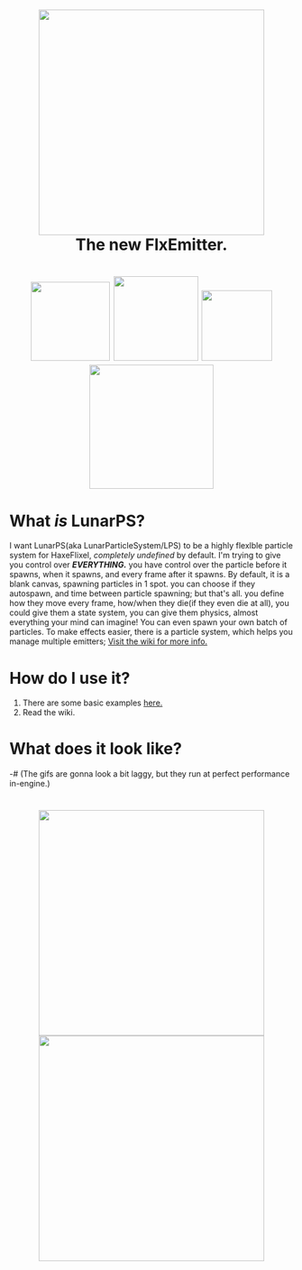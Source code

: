 <h1 align="center">
  <img width="400" src="https://raw.githubusercontent.com/ZSolarDev/LunarPS/refs/heads/main/assets/Logo-full-highres.png">
  <br> The new FlxEmitter.
</h1>

<h1 align="center">
  <img width="140" src="https://badgen.net/haxelib/d/LunarPS?style=flat">
  <img width="150" src="https://badgen.net/haxelib/v/LunarPS?style=flat">
  <img width="125" src="https://badgen.net/haxelib/license/LunarPS?style=flat">
  <img width="220" src="https://dcbadge.limes.pink/api/shield/1067570067790893208">
</h1>

# What *is* LunarPS?
I want LunarPS(aka LunarParticleSystem/LPS) to be a highly flexlble particle system for HaxeFlixel, *completely undefined* by default. I'm trying to give you control over ***EVERYTHING.*** you have control over the particle before it spawns, when it spawns, and every frame after it spawns. By default, it is a blank canvas, spawning particles in 1 spot. you can choose if they autospawn, and time between particle spawning; but that's all. you define how they move every frame, how/when they die(if they even die at all), you could give them a state system, you can give them physics, almost everything your mind can imagine! You can even spawn your own batch of particles. To make effects easier, there is a particle system, which helps you manage multiple emitters; [Visit the wiki for more info.](https://github.com/ZSolarDev/LunarPS/wiki/Particles)

# How do  I use it?
1. There are some basic examples [here.](https://github.com/ZSolarDev/LunarPS/wiki/Renderer#-------lunarrenderer)
2. Read the wiki.

# What does it look like?
-# (The gifs are gonna look a bit laggy, but they run at perfect performance in-engine.)

<h1 align="center">
  <img width="400" src="https://raw.githubusercontent.com/ZSolarDev/LunarPS/refs/heads/main/assets/snow.gif">
  <br>
  <img width="400" src="https://raw.githubusercontent.com/ZSolarDev/LunarPS/refs/heads/main/assets/rain.gif">
</h1>
